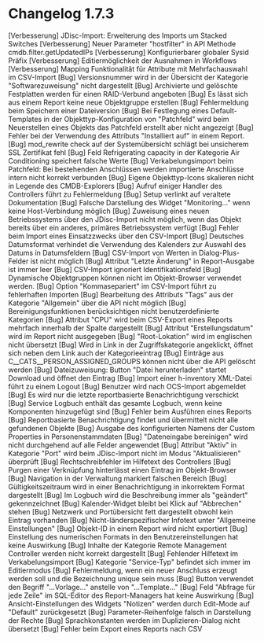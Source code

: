 # Changelog 1.7.3

[Verbesserung]  JDisc-Import: Erweiterung des Imports um Stacked Switches
[Verbesserung]  Neuer Parameter "hostfilter" in API Methode cmdb.filter.getUpdatedIPs
[Verbesserung]  Konfigurierbarer globaler Sysid Präfix
[Verbesserung]  Editiermöglichkeit der Ausnahmen in Workflows
[Verbesserung]  Mapping Funktionalität für Attribute mit Mehrfachauswahl im CSV-Import
[Bug]           Versionsnummer wird in der Übersicht der Kategorie "Softwarezuweisung" nicht dargestellt
[Bug]           Archivierte und gelöschte Festplatten werden für einen RAID-Verbund angeboten
[Bug]           Es lässt sich aus einem Report keine neue Objektgruppe erstellen
[Bug]           Fehlermeldung beim Speichern einer Dateiversion
[Bug]           Bei Festlegung eines Default-Templates in der Objekttyp-Konfiguration von "Patchfeld" wird beim Neuerstellen eines Objekts das Patchfeld erstellt aber nicht angezeigt
[Bug]           Fehler bei der Verwendung des Attributs "Installiert auf" in einem Report.
[Bug]           mod_rewrite check auf der Systemübersicht schlägt bei unsicherem SSL Zertifikat fehl
[Bug]           Feld Refrigerating capacity in der Kategorie Air Conditioning speichert falsche Werte
[Bug]           Verkabelungsimport beim Patchfeld: Bei bestehenden Anschlüssen werden importierte Anschlüsse intern nicht korrekt verbunden
[Bug]           Eigene Objekttyp-Icons skalieren nicht in Legende des CMDB-Explorers
[Bug]           Aufruf einiger Handler des Controllers führt zu Fehlermeldung
[Bug]           Setup verlinkt auf veraltete Dokumentation
[Bug]           Falsche Darstellung des Widget "Monitoring..." wenn keine Host-Verbindung möglich
[Bug]           Zuweisung eines neuen Betriebssystems über den JDisc-Import nicht möglich, wenn das Objekt bereits über ein anderes, primäres Betriebssystem verfügt
[Bug]           Fehler beim Import eines Einsatzzwecks über den CSV-Import
[Bug]           Deutsches Datumsformat verhindet die Verwendung des Kalenders zur Auswahl des Datums in Datumsfeldern
[Bug]           CSV-Import von Werten in Dialog-Plus-Felder ist nicht möglich
[Bug]           Attribut "Letzte Änderung" in Report-Ausgabe ist immer leer
[Bug]           CSV-Import ignoriert Identifikationsfeld
[Bug]           Dynamische Objektgruppen können nicht im Objekt-Browser verwendet werden.
[Bug]           Option "Kommasepariert" im CSV-Import führt zu fehlerhaften Importen
[Bug]           Bearbeitung des Attributs "Tags" aus der Kategorie "Allgemein" über die API nicht möglich
[Bug]           Bereinigungsfunktionen berücksichtigen nicht benutzerdefinierte Kategorien
[Bug]           Attribut "CPU" wird beim CSV-Export eines Reports mehrfach innerhalb der Spalte dargestellt
[Bug]           Attribut "Erstellungsdatum" wird im Report nicht ausgegeben
[Bug]           "Root-Lokation" wird im englischen nicht übersetzt
[Bug]           Wird in Link in der Zugriffskategorie angeklickt, öffnet sich neben dem Link auch der Kategorieeintrag
[Bug]           Einträge aus C__CATS__PERSON_ASSIGNED_GROUPS können nicht über die API gelöscht werden
[Bug]           Dateizuweisung: Button "Datei herunterladen" startet Download und öffnet den Eintrag
[Bug]           Import einer h-inventory XML-Datei führt zu einem Logout
[Bug]           Benutzer wird nach OCS-Import abgemeldet
[Bug]           Es wird nur die letzte reportbasierte Benachrichtigung verschickt
[Bug]           Service Logbuch enthält das gesamte Logbuch, wenn keine Komponenten hinzugefügt sind
[Bug]           Fehler beim Ausführen eines Reports
[Bug]           Reportbasierte Benachrichtigung findet und übermittelt nicht alle gefundenen Objekte
[Bug]           Ausgabe des konfigurierten Namens der Custom Properties in Personenstammdaten
[Bug]           "Dateneingabe bereinigen" wird nicht durchgehend auf alle Felder angewendet
[Bug]           Attribut "Aktiv" in Kategorie "Port" wird beim JDisc-Import nicht im Modus "Aktualisieren" überprüft
[Bug]           Rechtschreibfehler im Hilfetext des Controllers
[Bug]           Purgen einer Verknüpfung hinterlässt einen Eintrag im Objekt-Browser
[Bug]           Navigation in der Verwaltung markiert falschen Bereich
[Bug]           Gültigkeitszeitraum wird in einer Benachrichtigung in inkorrektem Format dargestellt
[Bug]           Im Logbuch wird die Beschreibung immer als "geändert" gekennzeichnet
[Bug]           Kalender-Widget bleibt bei Klick auf "Abbrechen" stehen
[Bug]           Netzwerk und Portübersicht fett dargestellt obwohl kein Eintrag vorhanden
[Bug]           Nicht-länderspezifischer Infotext unter "Allgemeine Einstellungen"
[Bug]           Objekt-ID in einem Report wird nicht exportiert
[Bug]           Einstellung des numerischen Formats in den Benutzereinstellungen hat keine Auswirkung
[Bug]           Inhalte der Kategorie Remote Management Controller werden nicht korrekt dargestellt
[Bug]           Fehlender Hilfetext im Verkabelungsimport
[Bug]           Kategorie "Service-Typ" befindet sich immer im Editiermodus
[Bug]           Fehlermeldung, wenn ein neuer Anschluss erzeugt werden soll und die Bezeichnung unique sein muss
[Bug]           Button verwendet den Begriff "...Vorlage..." anstelle von "...Template..."
[Bug]           Feld "Abfrage für jede Zeile" im SQL-Editor des Report-Managers hat keine Auswirkung
[Bug]           Ansicht-Einstellungen des Widgets "Notizen" werden durch Edit-Mode auf "Default" zurückgesetzt
[Bug]           Parameter-Reihenfolge falsch in Darstellung der Rechte
[Bug]           Sprachkonstanten werden im Duplizieren-Dialog nicht übersetzt
[Bug]           Fehler beim Export eines Reports nach CSV
